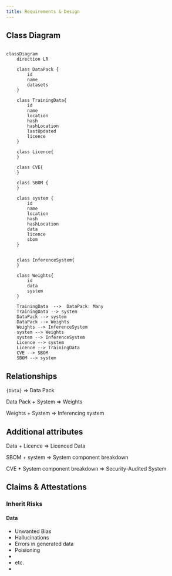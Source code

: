 ```yaml
---
title: Requirements & Design
---
```


## Class Diagram

```mermaid

classDiagram 
    direction LR

    class DataPack {
        id
        name
        datasets
    }

    class TrainingData{
        id
        name
        location
        hash
        hashLocation
        lastUpdated
        licence
    }

    class Licence{
    }

    class CVE{
    }

    class SBOM {
    }

    class system {
        id
        name
        location
        hash
        hashLocation
        data
        licence
        sbom
    }


    class InferenceSystem{
    }
    
    class Weights{
        id
        data
        system
    }

    TrainingData  -->  DataPack: Many
    TrainingData --> system
    DataPack --> system
    DataPack --> Weights
    Weights --> InferenceSystem
    system --> Weights
    system --> InferenceSystem
    Licence --> system
    Licence --> TrainingData
    CVE --> SBOM
    SBOM --> system

```

## Relationships

`{Data}`  => Data Pack

Data Pack + System => Weights

Weights + System => Inferencing system


## Additional attributes

Data + Licence => Licenced Data

SBOM + system => System component breakdown

CVE + System component breakdown => Security-Audited System 

## Claims & Attestations

### Inherit Risks

#### Data

- Unwanted Bias
- Hallucinations 
- Errors in generated data
- Poisioning 
- 
- etc.
- 


